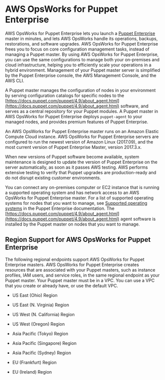 # AWS OpsWorks for Puppet Enterprise<a name="welcome_opspup"></a>

AWS OpsWorks for Puppet Enterprise lets you launch a [Puppet Enterprise](https://puppet.com/products/puppet-enterprise) master in minutes, and lets AWS OpsWorks handle its operations, backups, restorations, and software upgrades\. AWS OpsWorks for Puppet Enterprise frees you to focus on core configuration management tasks, instead of managing a Puppet master\. By using AWS OpsWorks for Puppet Enterprise, you can use the same configurations to manage both your on\-premises and cloud infrastructure, helping you to efficiently scale your operations in a hybrid environment\. Management of your Puppet master server is simplified by the Puppet Enterprise console, the AWS Management Console, and the AWS CLI\.

A Puppet master manages the configuration of nodes in your environment by serving configuration catalogs for specific nodes to the [https://docs.puppet.com/puppet/4.9/about_agent.html](https://docs.puppet.com/puppet/4.9/about_agent.html) software, and serves as a central repository for your Puppet modules\. A Puppet master in AWS OpsWorks for Puppet Enterprise deploys `puppet-agent` to your managed nodes, and provides premium features of Puppet Enterprise\.

An AWS OpsWorks for Puppet Enterprise master runs on an Amazon Elastic Compute Cloud instance\. AWS OpsWorks for Puppet Enterprise servers are configured to run the newest version of Amazon Linux \(2017\.09\), and the most current version of Puppet Enterprise Master, version 2017\.3\.x\.

When new versions of Puppet software become available, system maintenance is designed to update the version of Puppet Enterprise on the server automatically, as soon as it passes AWS testing\. AWS performs extensive testing to verify that Puppet upgrades are production\-ready and do not disrupt existing customer environments\.

You can connect any on\-premises computer or EC2 instance that is running a supported operating system and has network access to an AWS OpsWorks for Puppet Enterprise master\. For a list of supported operating systems for nodes that you want to manage, see [Supported operating systems](https://docs.puppet.com/pe/latest/sys_req_os.html#puppet-agent-platforms) in the Puppet Enterprise documentation\. The [https://docs.puppet.com/puppet/4.9/about_agent.html](https://docs.puppet.com/puppet/4.9/about_agent.html) agent software is installed by the Puppet master on nodes that you want to manage\.

## Region Support for AWS OpsWorks for Puppet Enterprise<a name="opspup-region"></a>

The following regional endpoints support AWS OpsWorks for Puppet Enterprise masters\. AWS OpsWorks for Puppet Enterprise creates resources that are associated with your Puppet masters, such as instance profiles, IAM users, and service roles, in the same regional endpoint as your Puppet master\. Your Puppet master must be in a VPC\. You can use a VPC that you create or already have, or use the default VPC\.

+ US East \(Ohio\) Region

+ US East \(N\. Virginia\) Region

+ US West \(N\. California\) Region

+ US West \(Oregon\) Region

+ Asia Pacific \(Tokyo\) Region

+ Asia Pacific \(Singapore\) Region

+ Asia Pacific \(Sydney\) Region

+ EU \(Frankfurt\) Region

+ EU \(Ireland\) Region